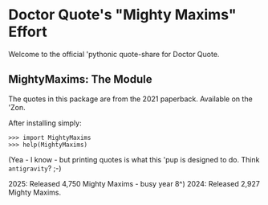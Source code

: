# Doctor Quote's "Mighty Maxims" Effort

Welcome to the official 'pythonic quote-share for Doctor Quote.

## MightyMaxims: The Module

The quotes in this package are from the 2021 paperback. Available on the 'Zon.

After installing simply:

```
>>> import MightyMaxims
>>> help(MightyMaxims)
```

(Yea - I know - but printing quotes is what this 'pup is designed to do. Think `antigravity`? ;-)

2025: Released 4,750 Mighty Maxims - busy year 8^)
2024: Released 2,927 Mighty Maxims.


